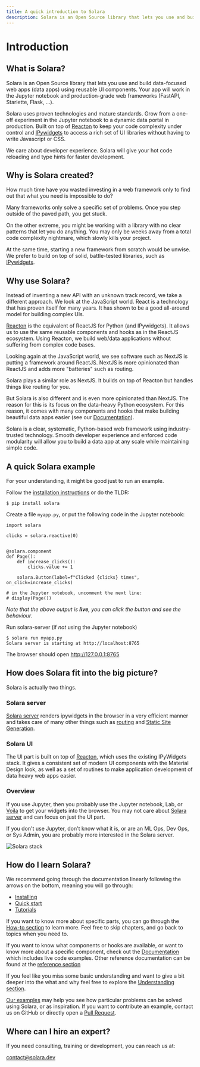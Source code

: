 ```yaml
---
title: A quick introduction to Solara
description: Solara is an Open Source library that lets you use and build data-focused web apps (data apps) using reusable UI components. Here you'll learn the basics!
---
```

# Introduction


## What is Solara?

Solara is an Open Source library that lets you use and build data-focused web apps (data apps) using reusable UI components. Your app will work in the Jupyter notebook and production-grade web frameworks (FastAPI, Starlette, Flask, ...).

Solara uses proven technologies and mature standards. Grow from a one-off experiment in the Jupyter notebook to a dynamic data portal in production.  Built on top of [Reacton](/documentation/advanced/understanding/reacton) to keep your code complexity under control and [IPywidgets](/documentation/advanced/understanding/ipywidgets) to access a rich set of UI libraries without having to write Javascript or CSS.

We care about developer experience. Solara will give your hot code reloading and type hints for faster development.

## Why is Solara created?

How much time have you wasted investing in a web framework only to find out that what you need is impossible to do?

Many frameworks only solve a specific set of problems. Once you step outside of the paved path, you get stuck.

On the other extreme, you might be working with a library with no clear patterns that let you do anything. You may only be weeks away from a total code complexity nightmare, which slowly kills your project.

At the same time, starting a new framework from scratch would be unwise. We prefer to build on top of solid, battle-tested libraries, such as [IPywidgets](/documentation/advanced/understanding/ipywidgets).

## Why use Solara?

Instead of inventing a new API with an unknown track record, we take a different approach. We look at the JavaScript world. React is a technology that has proven itself for many years. It has shown to be a good all-around model for building complex UIs.

[Reacton](/documentation/advanced/understanding/reacton) is the equivalent of ReactJS for Python (and IPywidgets). It allows us to use the same reusable components and hooks as in the ReactJS ecosystem. Using Reacton, we build web/data applications without suffering from complex code bases.

Looking again at the JavaScript world, we see software such as NextJS is putting a framework around ReactJS. NextJS is more opinionated than ReactJS and adds more "batteries" such as routing.

Solara plays a similar role as NextJS. It builds on top of Reacton but handles things like routing for you.

But Solara is also different and is even more opinionated than NextJS. The reason for this is its focus on the data-heavy Python ecosystem. For this reason, it comes with many components and hooks that make building beautiful data apps easier (see our [Documentation](/documentation)).

Solara is a clear, systematic, Python-based web framework using industry-trusted technology. Smooth developer experience and enforced code modularity will allow you to build a data app at any scale while maintaining simple code.

## A quick Solara example

For your understanding, it might be good just to run an example.

Follow the [installation instructions](/documentation/getting_started/installing) or do the TLDR:

    $ pip install solara


Create a file `myapp.py`, or put the following code in the Jupyter notebook:

```solara
import solara

clicks = solara.reactive(0)


@solara.component
def Page():
    def increase_clicks():
        clicks.value += 1

    solara.Button(label=f"Clicked {clicks} times", on_click=increase_clicks)

# in the Jupyter notebook, uncomment the next line:
# display(Page())
```

*Note that the above output is __live__, you can click the button and see the behaviour*.

Run solara-server (if *not* using the Jupyter notebook)

    $ solara run myapp.py
    Solara server is starting at http://localhost:8765

The browser should open http://127.0.0.1:8765




## How does Solara fit into the big picture?

Solara is actually two things.

### Solara server
[Solara server](/documentation/advanced/understanding/solara-server) renders ipywidgets in the browser in a very efficient manner and takes care of many other things
such as [routing](/documentation/advanced/understanding/routing) and [Static Site Generation](/documentation/advanced/reference/static-site-generation).

### Solara UI

The UI part is built on top of [Reacton](/documentation/advanced/understanding/reacton), which uses the existing IPyWidgets stack. It gives a consistent set
of modern UI components with the Material Design look, as well as a set of routines to make application development of data heavy web apps
easier.


### Overview
If you use Jupyter, then you probably use the Jupyter notebook, Lab, or [Voila](/documentation/advanced/understanding/voila) to get your widgets into the browser. You may not care about [Solara server](/documentation/advanced/understanding/solara-server) and can focus on just the UI part.

If you don't use Jupyter, don't know what it is, or are an ML Ops, Dev Ops, or Sys Admin, you are probably more interested in the Solara server.

![Solara stack](https://dxhl76zpt6fap.cloudfront.net/public/docs/solara-stack.webp)

## How do I learn Solara?

We recommend going through the documentation linearly following the arrows on the bottom, meaning you will go through:

 * [Installing](/documentation/getting_started/installing)
 * [Quick start](/documentation/getting_started)
 * [Tutorials](/documentation/getting_started/tutorials)

If you want to know more about specific parts, you can go through the [How-to section](/documentation/advanced/howto) to learn more. Feel free to skip chapters, and go back to topics when you need to.


If you want to know what components or hooks are available, or want to know more about a specific component, check out the [Documentation](/documentation) which includes live code examples. Other reference documentation can be found at the [reference section](/documentation/advanced/reference)

If you feel like you miss some basic understanding and want to give a bit deeper into the what and why feel free to explore the [Understanding section](/documentation/advanced/understanding).


[Our examples](/documentation/examples) may help you see how particular problems can be solved using Solara, or as inspiration. If you want to contribute an example, contact us on GitHub or directly open a [Pull Request](https://github.com/widgetti/solara/).


## Where can I hire an expert?

If you need consulting, training or development, you can reach us at:

contact@solara.dev
